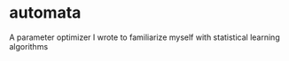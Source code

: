 # automata
A parameter optimizer I wrote to familiarize myself with statistical learning algorithms
